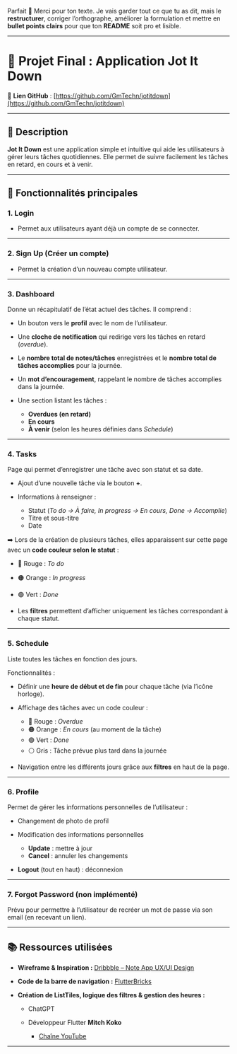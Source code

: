 Parfait 🙌 Merci pour ton texte.
Je vais garder tout ce que tu as dit, mais le **restructurer**, corriger l’orthographe, améliorer la formulation et mettre en **bullet points clairs** pour que ton **README** soit pro et lisible.

---

# 📌 Projet Final : **Application Jot It Down**

🔗 **Lien GitHub** : [https://github.com/GmTechn/jotitdown](https://github.com/GmTechn/jotitdown)

---

## 📖 Description

**Jot It Down** est une application simple et intuitive qui aide les utilisateurs à gérer leurs tâches quotidiennes.
Elle permet de suivre facilement les tâches en retard, en cours et à venir.

---

## 📱 Fonctionnalités principales

### 1. **Login**

* Permet aux utilisateurs ayant déjà un compte de se connecter.

---

### 2. **Sign Up (Créer un compte)**

* Permet la création d’un nouveau compte utilisateur.

---

### 3. **Dashboard**

Donne un récapitulatif de l’état actuel des tâches.
Il comprend :

* Un bouton vers le **profil** avec le nom de l’utilisateur.
* Une **cloche de notification** qui redirige vers les tâches en retard (*overdue*).
* Le **nombre total de notes/tâches** enregistrées et le **nombre total de tâches accomplies** pour la journée.
* Un **mot d’encouragement**, rappelant le nombre de tâches accomplies dans la journée.
* Une section listant les tâches :

  * **Overdues (en retard)**
  * **En cours**
  * **À venir** (selon les heures définies dans *Schedule*)

---

### 4. **Tasks**

Page qui permet d’enregistrer une tâche avec son statut et sa date.

* Ajout d’une nouvelle tâche via le bouton **+**.
* Informations à renseigner :

  * Statut (*To do → À faire, In progress → En cours, Done → Accomplie*)
  * Titre et sous-titre
  * Date

➡️ Lors de la création de plusieurs tâches, elles apparaissent sur cette page avec un **code couleur selon le statut** :

* 🔴 Rouge : *To do*

* 🟠 Orange : *In progress*

* 🟢 Vert : *Done*

* Les **filtres** permettent d’afficher uniquement les tâches correspondant à chaque statut.

---

### 5. **Schedule**

Liste toutes les tâches en fonction des jours.

Fonctionnalités :

* Définir une **heure de début et de fin** pour chaque tâche (via l’icône horloge).
* Affichage des tâches avec un code couleur :

  * 🔴 Rouge : *Overdue*
  * 🟠 Orange : *En cours* (au moment de la tâche)
  * 🟢 Vert : *Done*
  * ⚪ Gris : Tâche prévue plus tard dans la journée
* Navigation entre les différents jours grâce aux **filtres** en haut de la page.

---

### 6. **Profile**

Permet de gérer les informations personnelles de l’utilisateur :

* Changement de photo de profil
* Modification des informations personnelles

  * **Update** : mettre à jour
  * **Cancel** : annuler les changements
* **Logout** (tout en haut) : déconnexion

---

### 7. **Forgot Password** (non implémenté)

Prévu pour permettre à l’utilisateur de recréer un mot de passe via son email (en recevant un lien).

---

## 📚 Ressources utilisées

* **Wireframe & Inspiration :**
  [Dribbble – Note App UX/UI Design](https://dribbble.com/shots/24116561-Note-App-UXUI-Design)

* **Code de la barre de navigation :**
  [FlutterBricks](https://www.flutterbricks.com/preview)

* **Création de ListTiles, logique des filtres & gestion des heures :**

  * ChatGPT
  * Développeur Flutter **Mitch Koko**

    * [Chaîne YouTube](https://www.youtube.com/@createdbykoko)

---
